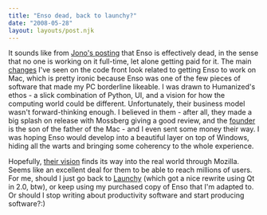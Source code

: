 ```yaml
---
title: "Enso dead, back to launchy?"
date: "2008-05-28"
layout: layouts/post.njk
---
```


It sounds like from [Jono's posting](http://humanized.com/about/) that Enso is
effectively dead, in the sense that no one is working on it full-time, let alone
getting paid for it. The main
[changes](http://code.google.com/p/enso/source/list) I've seen on the code front
look related to getting Enso to work on Mac, which is pretty ironic because Enso
was one of the few pieces of software that made my PC borderline likeable. I was
drawn to Humanized's ethos - a slick combination of Python, UI, and a vision for
how the computing world could be different. Unfortunately, their business model
wasn't forward-thinking enough. I believed in them - after all, they made a big
splash on release with Mossberg giving a good review, and the
[founder](http://azarask.in/blog/) is the son of the father of the Mac - and I
even sent some money their way. I was hoping Enso would develop into a beautiful
layer on top of Windows, hiding all the warts and bringing some coherency to the
whole experience.

Hopefully, [their vision](http://humanized.com/about/) finds its way into the
real world through Mozilla. Seems like an excellent deal for them to be able to
reach millions of users. For me, should I just go back to
[Launchy](http://www.launchy.net/) (which got a nice rewrite using Qt in 2.0,
btw), or keep using my purchased copy of Enso that I'm adapted to. Or should I
stop writing about productivity software and start producing software?:)

